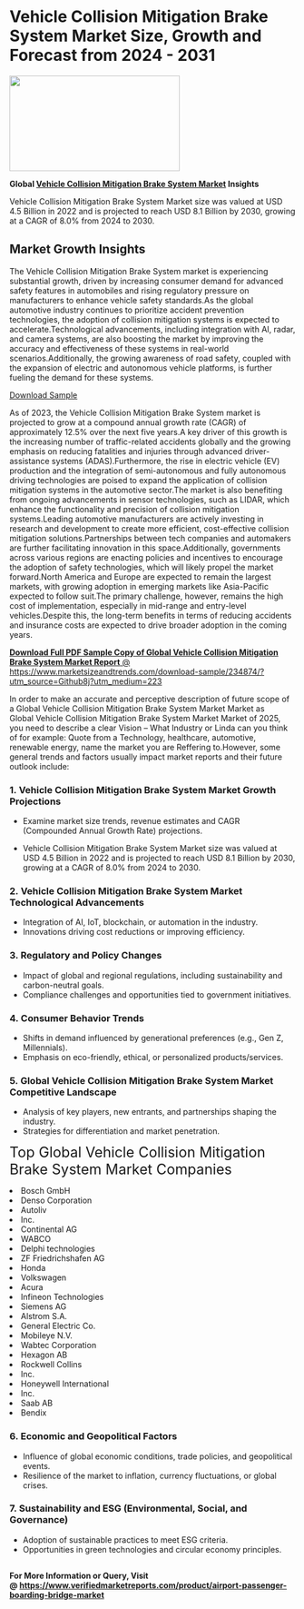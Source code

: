 <H1>Vehicle Collision Mitigation Brake System Market Size, Growth and Forecast from 2024 - 2031</H1><img class="aligncenter size-medium wp-image-584254" src="https://thirdeyenews.in/wp-content/uploads/2024/09/Global-Market-Research-300x168.jpeg" alt="" width="300" height="168" /><p><strong>Global&nbsp;<a href="https://www.marketsizeandtrends.com/download-sample/234874/?utm_source=Github8j?utm_medium=223">Vehicle Collision Mitigation Brake System Market</a> Insights</strong></p><p>Vehicle Collision Mitigation Brake System Market size was valued at USD 4.5 Billion in 2022 and is projected to reach USD 8.1 Billion by 2030, growing at a CAGR of 8.0% from 2024 to 2030.</p><p><h2>Market Growth Insights</h2> <p>The Vehicle Collision Mitigation Brake System market is experiencing substantial growth, driven by increasing consumer demand for advanced safety features in automobiles and rising regulatory pressure on manufacturers to enhance vehicle safety standards.As the global automotive industry continues to prioritize accident prevention technologies, the adoption of collision mitigation systems is expected to accelerate.Technological advancements, including integration with AI, radar, and camera systems, are also boosting the market by improving the accuracy and effectiveness of these systems in real-world scenarios.Additionally, the growing awareness of road safety, coupled with the expansion of electric and autonomous vehicle platforms, is further fueling the demand for these systems.</p> <p><a href="#">Download Sample</a></p> <p>As of 2023, the Vehicle Collision Mitigation Brake System market is projected to grow at a compound annual growth rate (CAGR) of approximately 12.5% over the next five years.A key driver of this growth is the increasing number of traffic-related accidents globally and the growing emphasis on reducing fatalities and injuries through advanced driver-assistance systems (ADAS).Furthermore, the rise in electric vehicle (EV) production and the integration of semi-autonomous and fully autonomous driving technologies are poised to expand the application of collision mitigation systems in the automotive sector.The market is also benefiting from ongoing advancements in sensor technologies, such as LIDAR, which enhance the functionality and precision of collision mitigation systems.Leading automotive manufacturers are actively investing in research and development to create more efficient, cost-effective collision mitigation solutions.Partnerships between tech companies and automakers are further facilitating innovation in this space.Additionally, governments across various regions are enacting policies and incentives to encourage the adoption of safety technologies, which will likely propel the market forward.North America and Europe are expected to remain the largest markets, with growing adoption in emerging markets like Asia-Pacific expected to follow suit.The primary challenge, however, remains the high cost of implementation, especially in mid-range and entry-level vehicles.Despite this, the long-term benefits in terms of reducing accidents and insurance costs are expected to drive broader adoption in the coming years.<p><a href="#"></p><p><span class=""><strong>Download Full PDF Sample Copy of Global Vehicle Collision Mitigation Brake System Market Report</strong> @ <a href="https://www.marketsizeandtrends.com/download-sample/234874/?utm_source=Github8j?utm_medium=223" target="_blank">https://www.marketsizeandtrends.com/download-sample/234874/?utm_source=Github8j?utm_medium=223</a></span></p><p>In order to make an accurate and perceptive description of future scope of a Global&nbsp;Vehicle Collision Mitigation Brake System Market Market as Global&nbsp;Vehicle Collision Mitigation Brake System Market Market of 2025, you need to describe a clear Vision &ndash; What Industry or Linda can you think of for example: Quote from a Technology, healthcare, automotive, renewable energy, name the market you are Reffering to.However, some general trends and factors usually impact market reports and their future outlook include:</p><h3>1.&nbsp;<strong>Vehicle Collision Mitigation Brake System Market Growth Projections</strong></h3><ul><li>Examine market size trends, revenue estimates and CAGR (Compounded Annual Growth Rate) projections.</li><li><p>Vehicle Collision Mitigation Brake System Market size was valued at USD 4.5 Billion in 2022 and is projected to reach USD 8.1 Billion by 2030, growing at a CAGR of 8.0% from 2024 to 2030.</p></li></ul><h3>2.&nbsp;<strong>Vehicle Collision Mitigation Brake System Market Technological Advancements</strong></h3><ul><li>Integration of AI, IoT, blockchain, or automation in the industry.</li><li>Innovations driving cost reductions or improving efficiency.</li></ul><h3>3.&nbsp;<strong>Regulatory and Policy Changes</strong></h3><ul><li>Impact of global and regional regulations, including sustainability and carbon-neutral goals.</li><li>Compliance challenges and opportunities tied to government initiatives.</li></ul><h3>4.&nbsp;<strong>Consumer Behavior Trends</strong></h3><ul><li>Shifts in demand influenced by generational preferences (e.g., Gen Z, Millennials).</li><li>Emphasis on eco-friendly, ethical, or personalized products/services.</li></ul><h3>5.&nbsp;<strong>Global Vehicle Collision Mitigation Brake System Market Competitive Landscape</strong></h3><ul><li>Analysis of key players, new entrants, and partnerships shaping the industry.</li><li>Strategies for differentiation and market penetration.</li></ul><p data-pm-slice="1 1 []"><span style="color: inherit; font-family: inherit; font-size: 25px;">Top Global Vehicle Collision Mitigation Brake System Market Companies</span></p><div class="" data-test-id=""><p><li>Bosch GmbH</li><li> Denso Corporation</li><li> Autoliv</li><li> Inc.</li><li> Continental AG</li><li> WABCO</li><li> Delphi technologies</li><li> ZF Friedrichshafen AG</li><li> Honda</li><li> Volkswagen</li><li> Acura</li><li> Infineon Technologies</li><li> Siemens AG</li><li> Alstrom S.A.</li><li> General Electric Co.</li><li> Mobileye N.V.</li><li> Wabtec Corporation</li><li> Hexagon AB</li><li> Rockwell Collins</li><li> Inc.</li><li> Honeywell International</li><li> Inc.</li><li> Saab AB</li><li> Bendix</li></p></div><h3>6.&nbsp;<strong>Economic and Geopolitical Factors</strong></h3><ul><li>Influence of global economic conditions, trade policies, and geopolitical events.</li><li>Resilience of the market to inflation, currency fluctuations, or global crises.</li></ul><h3>7.&nbsp;<strong>Sustainability and ESG (Environmental, Social, and Governance)</strong></h3><ul><li>Adoption of sustainable practices to meet ESG criteria.</li><li>Opportunities in green technologies and circular economy principles.</li></ul><h2><strong style="font-size: 14px;">For More Information or Query, Visit @&nbsp;</strong><a style="background-color: #ffffff; font-size: 14px;" href="https://www.marketsizeandtrends.com/report/vehicle-collision-mitigation-brake-system-market/" target="_blank">https://www.verifiedmarketreports.com/product/airport-passenger-boarding-bridge-market</a></h2>